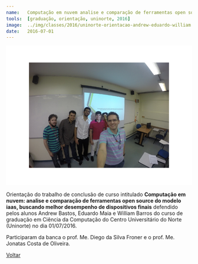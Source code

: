 ```yaml
---
name:  	Computação em nuvem analise e comparação de ferramentas open source do modelo iaas, buscando melhor desempenho de dispositivos finais
tools: 	[graduação, orientação, uninorte, 2016]
image: 	../img/classes/2016/uninorte-orientacao-andrew-eduardo-william.png
date: 	2016-07-01
---
```


![](../img/classes/2016/uninorte-orientacao-andrew-eduardo-william.png)

Orientação do trabalho de conclusão de curso intitulado **Computação em nuvem: analise e comparação de ferramentas open source do modelo iaas, buscando melhor desempenho de dispositivos finais** defendido pelos alunos Andrew Bastos, Eduardo Maia e William Barros do curso de graduação em Ciência da Computação do Centro Universitário do Norte (Uninorte) no dia 01/07/2016. 

Participaram da banca o prof. Me. Diego da Silva Froner e o prof. Me. Jonatas Costa de Oliveira. 

<p class="text-center">
	<a class="btn btn-outline-primary mt-1" href="{{ site.baseurl }}/classes/">Voltar</a>
</p>
